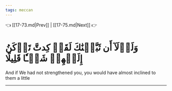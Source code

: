 ```yaml
---
tags: meccan
---
```


👈 [[17-73.md|Prev]] | [[17-75.md|Next]] 👉

# وَلَوۡلَآ أَن ثَبَّتۡنَٰكَ لَقَدۡ كِدتَّ تَرۡكَنُ إِلَيۡهِمۡ شَيۡـٔٗا قَلِيلًا

And if We had not strengthened you, you would have almost inclined to them a little

---

